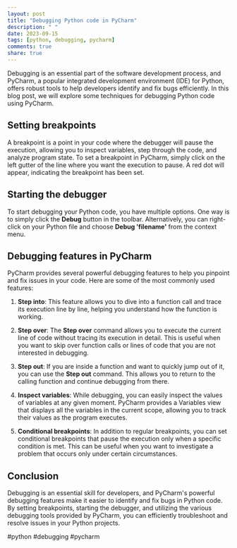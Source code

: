 ```yaml
---
layout: post
title: "Debugging Python code in PyCharm"
description: " "
date: 2023-09-15
tags: [python, debugging, pycharm]
comments: true
share: true
---
```


Debugging is an essential part of the software development process, and PyCharm, a popular integrated development environment (IDE) for Python, offers robust tools to help developers identify and fix bugs efficiently. In this blog post, we will explore some techniques for debugging Python code using PyCharm.

## Setting breakpoints

A breakpoint is a point in your code where the debugger will pause the execution, allowing you to inspect variables, step through the code, and analyze program state. To set a breakpoint in PyCharm, simply click on the left gutter of the line where you want the execution to pause. A red dot will appear, indicating the breakpoint has been set.

## Starting the debugger

To start debugging your Python code, you have multiple options. One way is to simply click the **Debug** button in the toolbar. Alternatively, you can right-click on your Python file and choose **Debug 'filename'** from the context menu.

## Debugging features in PyCharm

PyCharm provides several powerful debugging features to help you pinpoint and fix issues in your code. Here are some of the most commonly used features:

1. **Step into**: This feature allows you to dive into a function call and trace its execution line by line, helping you understand how the function is working.

2. **Step over**: The **Step over** command allows you to execute the current line of code without tracing its execution in detail. This is useful when you want to skip over function calls or lines of code that you are not interested in debugging.

3. **Step out**: If you are inside a function and want to quickly jump out of it, you can use the **Step out** command. This allows you to return to the calling function and continue debugging from there.

4. **Inspect variables**: While debugging, you can easily inspect the values of variables at any given moment. PyCharm provides a Variables view that displays all the variables in the current scope, allowing you to track their values as the program executes.

5. **Conditional breakpoints**: In addition to regular breakpoints, you can set conditional breakpoints that pause the execution only when a specific condition is met. This can be useful when you want to investigate a problem that occurs only under certain circumstances.

## Conclusion

Debugging is an essential skill for developers, and PyCharm's powerful debugging features make it easier to identify and fix bugs in Python code. By setting breakpoints, starting the debugger, and utilizing the various debugging tools provided by PyCharm, you can efficiently troubleshoot and resolve issues in your Python projects.

#python #debugging #pycharm